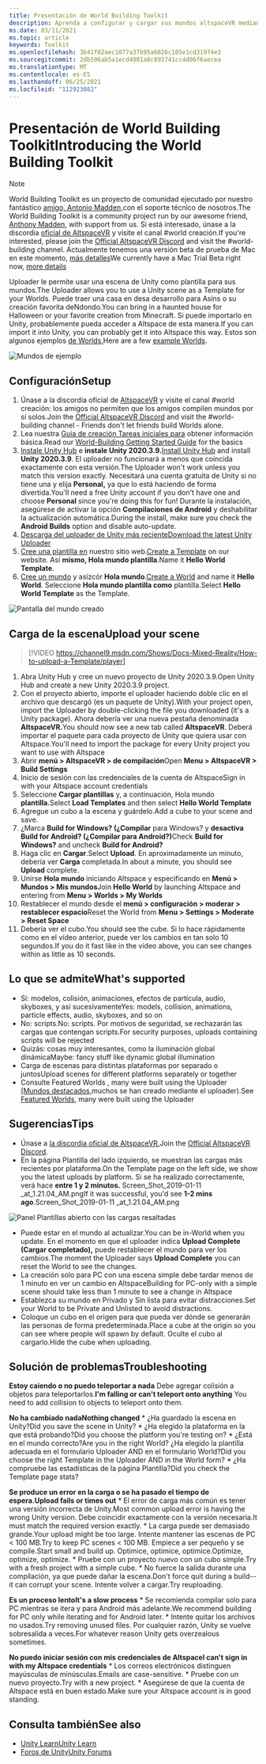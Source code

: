 ```yaml
---
title: Presentación de World Building Toolkit
description: Aprenda a configurar y cargar sus mundos altspaceVR mediante plantillas de escena de Unity con World Building Toolkit.
ms.date: 03/11/2021
ms.topic: article
keywords: Toolkit
ms.openlocfilehash: 3b41f02aec1077a37b95a6826c105e1cd31974e3
ms.sourcegitcommit: 2db596ab5a1ecd4901a8c893741cc4d06f6aecea
ms.translationtype: MT
ms.contentlocale: es-ES
ms.lasthandoff: 06/25/2021
ms.locfileid: "112923082"
---
```

# <a name="introducing-the-world-building-toolkit"></a><span data-ttu-id="ff9fe-104">Presentación de World Building Toolkit</span><span class="sxs-lookup"><span data-stu-id="ff9fe-104">Introducing the World Building Toolkit</span></span>

> [!NOTE]
> <span data-ttu-id="ff9fe-105">World Building Toolkit es un proyecto de comunidad ejecutado por nuestro fantástico [amigo, Antonio Madden,](https://twitter.com/chigamesstudio)con el soporte técnico de nosotros.</span><span class="sxs-lookup"><span data-stu-id="ff9fe-105">The World Building Toolkit is a community project run by our awesome friend, [Anthony Madden](https://twitter.com/chigamesstudio), with support from us.</span></span> <span data-ttu-id="ff9fe-106">Si está interesado, únase a la discordia [oficial de AltspaceVR](https://discordapp.com/invite/altspacevr) y visite el canal #world creación.</span><span class="sxs-lookup"><span data-stu-id="ff9fe-106">If you're interested, please join the [Official AltspaceVR Discord](https://discordapp.com/invite/altspacevr) and visit the #world-building channel.</span></span> <span data-ttu-id="ff9fe-107">Actualmente tenemos una versión beta de prueba de Mac en este momento, [más detalles](https://altvr.com/altspacevr-mac)</span><span class="sxs-lookup"><span data-stu-id="ff9fe-107">We currently have a Mac Trial Beta right now, [more details](https://altvr.com/altspacevr-mac)</span></span>

<span data-ttu-id="ff9fe-108">Uploader le permite usar una escena de Unity como plantilla para sus mundos.</span><span class="sxs-lookup"><span data-stu-id="ff9fe-108">The Uploader allows you to use a Unity scene as a Template for your Worlds.</span></span> <span data-ttu-id="ff9fe-109">Puede traer una casa en desa desarrollo para Asíns o su creación favorita deNdondo.</span><span class="sxs-lookup"><span data-stu-id="ff9fe-109">You can bring in a haunted house for Halloween or your favorite creation from Minecraft.</span></span> <span data-ttu-id="ff9fe-110">Si puede importarlo en Unity, probablemente pueda acceder a Altspace de esta manera.</span><span class="sxs-lookup"><span data-stu-id="ff9fe-110">If you can import it into Unity, you can probably get it into Altspace this way.</span></span> <span data-ttu-id="ff9fe-111">Estos son algunos ejemplos [de Worlds.](https://account.altvr.com/worlds/1046572460192825569)</span><span class="sxs-lookup"><span data-stu-id="ff9fe-111">Here are a few [example Worlds](https://account.altvr.com/worlds/1046572460192825569).</span></span>

![Mundos de ejemplo](images/unity-uploader-img-01.png)

## <a name="setup"></a><span data-ttu-id="ff9fe-113">Configuración</span><span class="sxs-lookup"><span data-stu-id="ff9fe-113">Setup</span></span>

1. <span data-ttu-id="ff9fe-114">Únase a la discordia oficial de [AltspaceVR](https://discordapp.com/invite/altspacevr) y visite el canal #world creación: los amigos no permiten que los amigos compilen mundos por sí solos.</span><span class="sxs-lookup"><span data-stu-id="ff9fe-114">Join the [Official AltspaceVR Discord](https://discordapp.com/invite/altspacevr) and visit the #world-building channel - Friends don't let friends build Worlds alone.</span></span>
2. <span data-ttu-id="ff9fe-115">Lea nuestra [Guía de creación Tareas iniciales para](world-building-getting-started.md) obtener información básica.</span><span class="sxs-lookup"><span data-stu-id="ff9fe-115">Read our [World-Building Getting Started Guide](world-building-getting-started.md) for the basics</span></span>
3. <span data-ttu-id="ff9fe-116">[Instale Unity Hub](https://blogs.unity3d.com/2018/01/24/streamline-your-workflow-introducing-unity-hub-beta) e **instale Unity 2020.3.9.**</span><span class="sxs-lookup"><span data-stu-id="ff9fe-116">[Install Unity Hub](https://blogs.unity3d.com/2018/01/24/streamline-your-workflow-introducing-unity-hub-beta) and install **Unity 2020.3.9**.</span></span> <span data-ttu-id="ff9fe-117">El uploader no funcionará a menos que coincida exactamente con esta versión.</span><span class="sxs-lookup"><span data-stu-id="ff9fe-117">The Uploader won't work unless you match this version exactly.</span></span> <span data-ttu-id="ff9fe-118">Necesitará una cuenta gratuita de Unity si no tiene una y elija **Personal,** ya que lo está haciendo de forma divertida.</span><span class="sxs-lookup"><span data-stu-id="ff9fe-118">You'll need a free Unity account if you don't have one and choose **Personal** since you're doing this for fun!</span></span> <span data-ttu-id="ff9fe-119">Durante la instalación, asegúrese de activar la opción **Compilaciones de Android** y deshabilitar la actualización automática.</span><span class="sxs-lookup"><span data-stu-id="ff9fe-119">During the install, make sure you check the **Android Builds** option and disable auto-update.</span></span>
4. [<span data-ttu-id="ff9fe-120">Descarga del uploader de Unity más reciente</span><span class="sxs-lookup"><span data-stu-id="ff9fe-120">Download the latest Unity Uploader</span></span>](upgrading-content-to-the-latest-unity.md#altspacevr-uploader-v090-upgrade-guide)
5. <span data-ttu-id="ff9fe-121">[Cree una plantilla en](https://account.altvr.com/space_templates/new) nuestro sitio web.</span><span class="sxs-lookup"><span data-stu-id="ff9fe-121">[Create a Template](https://account.altvr.com/space_templates/new) on our website.</span></span> <span data-ttu-id="ff9fe-122">Así **mismo, Hola mundo plantilla**.</span><span class="sxs-lookup"><span data-stu-id="ff9fe-122">Name it **Hello World Template**.</span></span>
6. <span data-ttu-id="ff9fe-123">[Cree un mundo](https://account.altvr.com/worlds/my) y asízcór **Hola mundo**.</span><span class="sxs-lookup"><span data-stu-id="ff9fe-123">[Create a World](https://account.altvr.com/worlds/my) and name it **Hello World**.</span></span> <span data-ttu-id="ff9fe-124">Seleccione **Hola mundo plantilla como** plantilla.</span><span class="sxs-lookup"><span data-stu-id="ff9fe-124">Select **Hello World Template** as the Template.</span></span>

![Pantalla del mundo creado](images/unity-uploader-img-02.png)

## <a name="upload-your-scene"></a><span data-ttu-id="ff9fe-126">Carga de la escena</span><span class="sxs-lookup"><span data-stu-id="ff9fe-126">Upload your scene</span></span>

> [!VIDEO https://channel9.msdn.com/Shows/Docs-Mixed-Reality/How-to-upload-a-Template/player]

1. <span data-ttu-id="ff9fe-127">Abra Unity Hub y cree un nuevo proyecto de Unity 2020.3.9.</span><span class="sxs-lookup"><span data-stu-id="ff9fe-127">Open Unity Hub and create a new Unity 2020.3.9 project.</span></span>
2. <span data-ttu-id="ff9fe-128">Con el proyecto abierto, importe el uploader haciendo doble clic en el archivo que descargó (es un paquete de Unity).</span><span class="sxs-lookup"><span data-stu-id="ff9fe-128">With your project open, import the Uploader by double-clicking the file you downloaded (it's a Unity package).</span></span> <span data-ttu-id="ff9fe-129">Ahora debería ver una nueva pestaña denominada **AltspaceVR.**</span><span class="sxs-lookup"><span data-stu-id="ff9fe-129">You should now see a new tab called **AltspaceVR**.</span></span> <span data-ttu-id="ff9fe-130">Deberá importar el paquete para cada proyecto de Unity que quiera usar con Altspace.</span><span class="sxs-lookup"><span data-stu-id="ff9fe-130">You'll need to import the package for every Unity project you want to use with Altspace</span></span>
3. <span data-ttu-id="ff9fe-131">Abrir **menú > AltspaceVR > de compilación**</span><span class="sxs-lookup"><span data-stu-id="ff9fe-131">Open **Menu > AltspaceVR > Build Settings**</span></span>
4. <span data-ttu-id="ff9fe-132">Inicio de sesión con las credenciales de la cuenta de Altspace</span><span class="sxs-lookup"><span data-stu-id="ff9fe-132">Sign in with your Altspace account credentials</span></span>
5. <span data-ttu-id="ff9fe-133">Seleccione **Cargar plantillas** y, a continuación, Hola mundo **plantilla.**</span><span class="sxs-lookup"><span data-stu-id="ff9fe-133">Select **Load Templates** and then select **Hello World Template**</span></span>
6. <span data-ttu-id="ff9fe-134">Agregue un cubo a la escena y guárdelo.</span><span class="sxs-lookup"><span data-stu-id="ff9fe-134">Add a cube to your scene and save.</span></span>
7. <span data-ttu-id="ff9fe-135">¿Marca **Build for Windows? (¿Compilar** para Windows? y **desactiva Build for Android? (¿Compilar para Android?)**</span><span class="sxs-lookup"><span data-stu-id="ff9fe-135">Check **Build for Windows?** and uncheck **Build for Android?**</span></span>
8. <span data-ttu-id="ff9fe-136">Haga clic en **Cargar**.</span><span class="sxs-lookup"><span data-stu-id="ff9fe-136">Select **Upload**.</span></span> <span data-ttu-id="ff9fe-137">En aproximadamente un minuto, debería ver **Carga** completada.</span><span class="sxs-lookup"><span data-stu-id="ff9fe-137">In about a minute, you should see **Upload** complete.</span></span>
9. <span data-ttu-id="ff9fe-138">Unirse **Hola mundo** iniciando Altspace y especificando en **Menú > Mundos > Mis mundos**</span><span class="sxs-lookup"><span data-stu-id="ff9fe-138">Join **Hello World** by launching Altspace and entering from **Menu > Worlds > My Worlds**</span></span>
10. <span data-ttu-id="ff9fe-139">Restablecer el mundo desde el **menú > configuración > moderar > restablecer espacio**</span><span class="sxs-lookup"><span data-stu-id="ff9fe-139">Reset the World from **Menu > Settings > Moderate > Reset Space**</span></span>
11. <span data-ttu-id="ff9fe-140">Debería ver el cubo.</span><span class="sxs-lookup"><span data-stu-id="ff9fe-140">You should see the cube.</span></span> <span data-ttu-id="ff9fe-141">Si lo hace rápidamente como en el vídeo anterior, puede ver los cambios en tan solo 10 segundos.</span><span class="sxs-lookup"><span data-stu-id="ff9fe-141">If you do it fast like in the video above, you can see changes within as little as 10 seconds.</span></span>

## <a name="whats-supported"></a><span data-ttu-id="ff9fe-142">Lo que se admite</span><span class="sxs-lookup"><span data-stu-id="ff9fe-142">What's supported</span></span>

* <span data-ttu-id="ff9fe-143">Sí: modelos, colisión, animaciones, efectos de partícula, audio, skyboxes, y así sucesivamente</span><span class="sxs-lookup"><span data-stu-id="ff9fe-143">Yes: models, collision, animations, particle effects, audio, skyboxes, and so on</span></span>
* <span data-ttu-id="ff9fe-144">No: scripts.</span><span class="sxs-lookup"><span data-stu-id="ff9fe-144">No: scripts.</span></span> <span data-ttu-id="ff9fe-145">Por motivos de seguridad, se rechazarán las cargas que contengan scripts.</span><span class="sxs-lookup"><span data-stu-id="ff9fe-145">For security purposes, uploads containing scripts will be rejected</span></span>
* <span data-ttu-id="ff9fe-146">Quizás: cosas muy interesantes, como la iluminación global dinámica</span><span class="sxs-lookup"><span data-stu-id="ff9fe-146">Maybe: fancy stuff like dynamic global illumination</span></span>
* <span data-ttu-id="ff9fe-147">Carga de escenas para distintas plataformas por separado o juntos</span><span class="sxs-lookup"><span data-stu-id="ff9fe-147">Upload scenes for different platforms separately or together</span></span>
* <span data-ttu-id="ff9fe-148">Consulte Featured Worlds , many were built using the Uploader [(Mundos destacados,](https://account.altvr.com/worlds/featured)muchos se han creado mediante el uploader).</span><span class="sxs-lookup"><span data-stu-id="ff9fe-148">See [Featured Worlds](https://account.altvr.com/worlds/featured), many were built using the Uploader</span></span>

## <a name="tips"></a><span data-ttu-id="ff9fe-149">Sugerencias</span><span class="sxs-lookup"><span data-stu-id="ff9fe-149">Tips</span></span>

* <span data-ttu-id="ff9fe-150">Únase a [la discordia oficial de AltspaceVR.](https://discordapp.com/invite/altspacevr)</span><span class="sxs-lookup"><span data-stu-id="ff9fe-150">Join the [Official AltspaceVR Discord](https://discordapp.com/invite/altspacevr).</span></span>
* <span data-ttu-id="ff9fe-151">En la página Plantilla del lado izquierdo, se muestran las cargas más recientes por plataforma.</span><span class="sxs-lookup"><span data-stu-id="ff9fe-151">On the Template page on the left side, we show you the latest uploads by platform.</span></span> <span data-ttu-id="ff9fe-152">Si se ha realizado correctamente, verá hace **entre 1 y 2 minutos.** Screen_Shot_2019-01-11 _at_1.21.04_AM.png</span><span class="sxs-lookup"><span data-stu-id="ff9fe-152">If it was successful, you'd see **1-2 mins ago**.Screen_Shot_2019-01-11 _at_1.21.04_AM.png</span></span>

![Panel Plantillas abierto con las cargas resaltadas](images/unity-uploader-img-03.png)

* <span data-ttu-id="ff9fe-154">Puede estar en el mundo al actualizar.</span><span class="sxs-lookup"><span data-stu-id="ff9fe-154">You can be in-World when you update.</span></span> <span data-ttu-id="ff9fe-155">En el momento en que el uploader indica **Upload Complete (Cargar completado),** puede restablecer el mundo para ver los cambios.</span><span class="sxs-lookup"><span data-stu-id="ff9fe-155">The moment the Uploader says **Upload Complete** you can reset the World to see the changes.</span></span>
* <span data-ttu-id="ff9fe-156">La creación solo para PC con una escena simple debe tardar menos de 1 minuto en ver un cambio en Altspace</span><span class="sxs-lookup"><span data-stu-id="ff9fe-156">Building for PC-only with a simple scene should take less than 1 minute to see a change in Altspace</span></span>
* <span data-ttu-id="ff9fe-157">Establezca su mundo en Privado y Sin lista para evitar distracciones.</span><span class="sxs-lookup"><span data-stu-id="ff9fe-157">Set your World to be Private and Unlisted to avoid distractions.</span></span>
* <span data-ttu-id="ff9fe-158">Coloque un cubo en el origen para que pueda ver dónde se generarán las personas de forma predeterminada.</span><span class="sxs-lookup"><span data-stu-id="ff9fe-158">Place a cube at the origin so you can see where people will spawn by default.</span></span> <span data-ttu-id="ff9fe-159">Oculte el cubo al cargarlo.</span><span class="sxs-lookup"><span data-stu-id="ff9fe-159">Hide the cube when uploading.</span></span>

## <a name="troubleshooting"></a><span data-ttu-id="ff9fe-160">Solución de problemas</span><span class="sxs-lookup"><span data-stu-id="ff9fe-160">Troubleshooting</span></span>

<span data-ttu-id="ff9fe-161">**Estoy caiendo o no puedo teleportar a nada** Debe agregar colisión a objetos para teleportarlos.</span><span class="sxs-lookup"><span data-stu-id="ff9fe-161">**I'm falling or can't teleport onto anything** You need to add collision to objects to teleport onto them.</span></span>

<span data-ttu-id="ff9fe-162">**No ha cambiado nada**</span><span class="sxs-lookup"><span data-stu-id="ff9fe-162">**Nothing changed**</span></span>
    * <span data-ttu-id="ff9fe-163">¿Ha guardado la escena en Unity?</span><span class="sxs-lookup"><span data-stu-id="ff9fe-163">Did you save the scene in Unity?</span></span>
    * <span data-ttu-id="ff9fe-164">¿Ha elegido la plataforma en la que está probando?</span><span class="sxs-lookup"><span data-stu-id="ff9fe-164">Did you choose the platform you're testing on?</span></span>
    * <span data-ttu-id="ff9fe-165">¿Está en el mundo correcto?</span><span class="sxs-lookup"><span data-stu-id="ff9fe-165">Are you in the right World?</span></span> <span data-ttu-id="ff9fe-166">¿Ha elegido la plantilla adecuada en el formulario Uploader AND en el formulario World?</span><span class="sxs-lookup"><span data-stu-id="ff9fe-166">Did you choose the right Template in the Uploader AND in the World form?</span></span>
    * <span data-ttu-id="ff9fe-167">¿Ha compruebe las estadísticas de la página Plantilla?</span><span class="sxs-lookup"><span data-stu-id="ff9fe-167">Did you check the Template page stats?</span></span>

<span data-ttu-id="ff9fe-168">**Se produce un error en la carga o se ha pasado el tiempo de espera.**</span><span class="sxs-lookup"><span data-stu-id="ff9fe-168">**Upload fails or times out**</span></span>
    * <span data-ttu-id="ff9fe-169">El error de carga más común es tener una versión incorrecta de Unity.</span><span class="sxs-lookup"><span data-stu-id="ff9fe-169">Most common upload error is having the wrong Unity version.</span></span> <span data-ttu-id="ff9fe-170">Debe coincidir exactamente con la versión necesaria.</span><span class="sxs-lookup"><span data-stu-id="ff9fe-170">It must match the required version exactly.</span></span>
    * <span data-ttu-id="ff9fe-171">La carga puede ser demasiado grande.</span><span class="sxs-lookup"><span data-stu-id="ff9fe-171">Your upload might be too large.</span></span> <span data-ttu-id="ff9fe-172">Intente mantener las escenas de PC < 100 MB.</span><span class="sxs-lookup"><span data-stu-id="ff9fe-172">Try to keep PC scenes < 100 MB.</span></span> <span data-ttu-id="ff9fe-173">Empiece a ser pequeño y se compile.</span><span class="sxs-lookup"><span data-stu-id="ff9fe-173">Start small and build up.</span></span> <span data-ttu-id="ff9fe-174">Optimice, optimice, optimice.</span><span class="sxs-lookup"><span data-stu-id="ff9fe-174">Optimize, optimize, optimize.</span></span>
    * <span data-ttu-id="ff9fe-175">Pruebe con un proyecto nuevo con un cubo simple.</span><span class="sxs-lookup"><span data-stu-id="ff9fe-175">Try with a fresh project with a simple cube.</span></span>
    * <span data-ttu-id="ff9fe-176">No fuerce la salida durante una compilación, ya que puede dañar la escena.</span><span class="sxs-lookup"><span data-stu-id="ff9fe-176">Don't force quit during a build--it can corrupt your scene.</span></span> <span data-ttu-id="ff9fe-177">Intente volver a cargar.</span><span class="sxs-lookup"><span data-stu-id="ff9fe-177">Try reuploading.</span></span>

<span data-ttu-id="ff9fe-178">**Es un proceso lento**</span><span class="sxs-lookup"><span data-stu-id="ff9fe-178">**It's a slow process**</span></span>
    * <span data-ttu-id="ff9fe-179">Se recomienda compilar solo para PC mientras se itera y para Android más adelante.</span><span class="sxs-lookup"><span data-stu-id="ff9fe-179">We recommend building for PC only while iterating and for Android later.</span></span>
    * <span data-ttu-id="ff9fe-180">Intente quitar los archivos no usados.</span><span class="sxs-lookup"><span data-stu-id="ff9fe-180">Try removing unused files.</span></span> <span data-ttu-id="ff9fe-181">Por cualquier razón, Unity se vuelve sobresalida a veces.</span><span class="sxs-lookup"><span data-stu-id="ff9fe-181">For whatever reason Unity gets overzealous sometimes.</span></span>

<span data-ttu-id="ff9fe-182">**No puedo iniciar sesión con mis credenciales de Altspace**</span><span class="sxs-lookup"><span data-stu-id="ff9fe-182">**I can't sign in with my Altspace credentials**</span></span>
    * <span data-ttu-id="ff9fe-183">Los correos electrónicos distinguen mayúsculas de minúsculas.</span><span class="sxs-lookup"><span data-stu-id="ff9fe-183">Emails are case-sensitive.</span></span>
    * <span data-ttu-id="ff9fe-184">Pruebe con un nuevo proyecto.</span><span class="sxs-lookup"><span data-stu-id="ff9fe-184">Try with a new project.</span></span>
    * <span data-ttu-id="ff9fe-185">Asegúrese de que la cuenta de Altspace está en buen estado.</span><span class="sxs-lookup"><span data-stu-id="ff9fe-185">Make sure your Altspace account is in good standing.</span></span>

## <a name="see-also"></a><span data-ttu-id="ff9fe-186">Consulta también</span><span class="sxs-lookup"><span data-stu-id="ff9fe-186">See also</span></span>

* [<span data-ttu-id="ff9fe-187">Unity Learn</span><span class="sxs-lookup"><span data-stu-id="ff9fe-187">Unity Learn</span></span>](https://unity3d.com/learn)
* [<span data-ttu-id="ff9fe-188">Foros de Unity</span><span class="sxs-lookup"><span data-stu-id="ff9fe-188">Unity Forums</span></span>](https://forum.unity.com)
